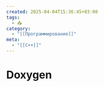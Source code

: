 ```yaml
---
created: 2025-04-04T15:36:45+03:00
tags:
  - 📥
category:
  - "[[Программирование]]"
meta:
  - "[[C++]]"
---
```


# Doxygen
